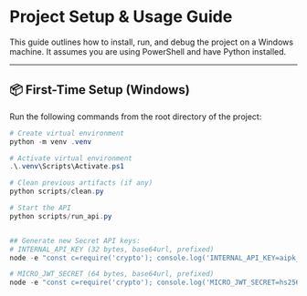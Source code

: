 # Project Setup & Usage Guide

This guide outlines how to install, run, and debug the project on a Windows machine. It assumes you are using PowerShell and have Python installed.

---

## 📦 First-Time Setup (Windows)

Run the following commands from the root directory of the project:

```powershell
# Create virtual environment
python -m venv .venv

# Activate virtual environment
.\.venv\Scripts\Activate.ps1

# Clean previous artifacts (if any)
python scripts/clean.py

# Start the API
python scripts/run_api.py


## Generate new Secret API keys:
# INTERNAL_API_KEY (32 bytes, base64url, prefixed)
node -e "const c=require('crypto'); console.log('INTERNAL_API_KEY=aipk_'+c.randomBytes(32).toString('base64url'))"

# MICRO_JWT_SECRET (64 bytes, base64url, prefixed)
node -e "const c=require('crypto'); console.log('MICRO_JWT_SECRET=hs256_'+c.randomBytes(64).toString('base64url'))"
